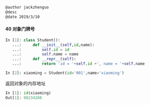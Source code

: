 ```markdown
@author jackzhenguo
@desc 
@date 2019/3/10
```

#### 40 对象门牌号　

```python
In [1]: class Student():
   ...:     def __init__(self,id,name):
   ...:         self.id = id
   ...:         self.name = name
   ...:     def __repr__(self):
   ...:         return 'id = '+self.id +', name = '+self.name

In [2]: xiaoming = Student(id='001',name='xiaoming')
```

返回对象的内存地址

```python
In [1]: id(xiaoming)
Out[1]: 98234208
```
